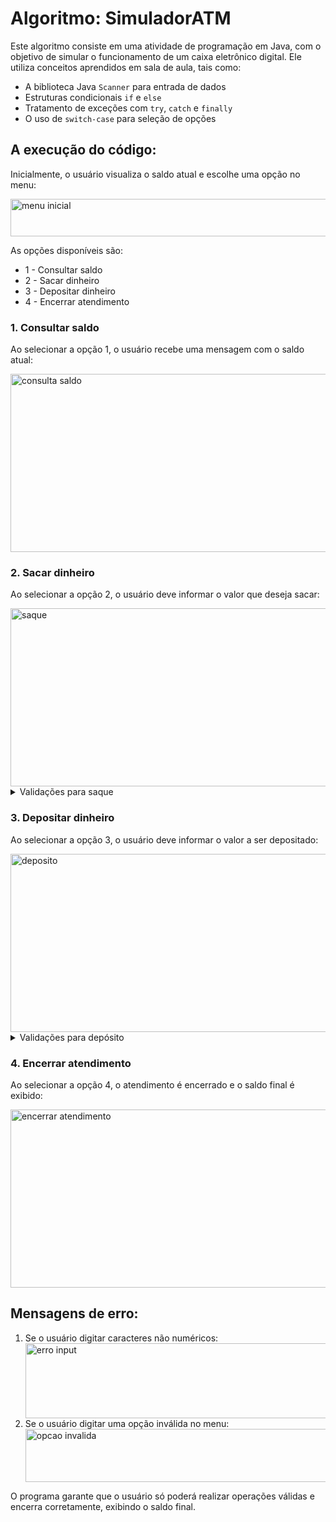 <h1>Algoritmo: SimuladorATM</h1>

<p>Este algoritmo consiste em uma atividade de programação em Java, com o objetivo de simular o funcionamento de um caixa eletrônico digital. Ele utiliza conceitos aprendidos em sala de aula, tais como:</p>

<ul>
  <li>A biblioteca Java <code>Scanner</code> para entrada de dados</li>
  <li>Estruturas condicionais <code>if</code> e <code>else</code></li>
  <li>Tratamento de exceções com <code>try</code>, <code>catch</code> e <code>finally</code></li>
  <li>O uso de <code>switch-case</code> para seleção de opções</li>
</ul>

<h2>A execução do código:</h2>

<p>Inicialmente, o usuário visualiza o saldo atual e escolhe uma opção no menu:</p>

<img width="524" height="60" alt="menu inicial" src="https://github.com/user-attachments/assets/menu_simulador_atm.png" />

<p>As opções disponíveis são:</p>
<ul>
  <li>1 - Consultar saldo</li>
  <li>2 - Sacar dinheiro</li>
  <li>3 - Depositar dinheiro</li>
  <li>4 - Encerrar atendimento</li>
</ul>

<h3>1. Consultar saldo</h3>
<p>Ao selecionar a opção 1, o usuário recebe uma mensagem com o saldo atual:</p>
<img width="667" height="285" alt="consulta saldo" src="https://github.com/user-attachments/assets/consulta_saldo.png" />

<h3>2. Sacar dinheiro</h3>
<p>Ao selecionar a opção 2, o usuário deve informar o valor que deseja sacar:</p>
<img width="667" height="285" alt="saque" src="https://github.com/user-attachments/assets/saque_valor.png" />

<details>
  <summary>Validações para saque</summary>
  <ol>
    <li>Se o valor digitado for menor ou igual a zero:</li>
    <img width="600" height="80" alt="erro saque negativo" src="https://github.com/user-attachments/assets/erro_saque_negativo.png" />
    <li>Se o valor for maior que o saldo disponível:</li>
    <img width="600" height="80" alt="erro saldo insuficiente" src="https://github.com/user-attachments/assets/erro_saldo_insuficiente.png" />
    <li>Se o valor for válido, o saque é realizado e o saldo atualizado:</li>
    <img width="600" height="80" alt="saque realizado" src="https://github.com/user-attachments/assets/saque_realizado.png" />
  </ol>
</details>

<h3>3. Depositar dinheiro</h3>
<p>Ao selecionar a opção 3, o usuário deve informar o valor a ser depositado:</p>
<img width="667" height="285" alt="deposito" src="https://github.com/user-attachments/assets/deposito_valor.png" />

<details>
  <summary>Validações para depósito</summary>
  <ol>
    <li>Se o valor digitado for menor ou igual a zero:</li>
    <img width="600" height="80" alt="erro deposito negativo" src="https://github.com/user-attachments/assets/erro_deposito_negativo.png" />
    <li>Se o valor for válido, o depósito é realizado e o saldo atualizado:</li>
    <img width="600" height="80" alt="deposito realizado" src="https://github.com/user-attachments/assets/deposito_realizado.png" />
  </ol>
</details>

<h3>4. Encerrar atendimento</h3>
<p>Ao selecionar a opção 4, o atendimento é encerrado e o saldo final é exibido:</p>
<img width="667" height="285" alt="encerrar atendimento" src="https://github.com/user-attachments/assets/encerrar_atendimento.png" />

<h2>Mensagens de erro:</h2>
<ol>
  <li>Se o usuário digitar caracteres não numéricos:</li>
  <img width="645" height="120" alt="erro input" src="https://github.com/user-attachments/assets/erro_input.png" />
  <li>Se o usuário digitar uma opção inválida no menu:</li>
  <img width="745" height="85" alt="opcao invalida" src="https://github.com/user-attachments/assets/opcao_invalida.png" />
</ol>

<p>O programa garante que o usuário só poderá realizar operações válidas e encerra corretamente, exibindo o saldo final.</p>

